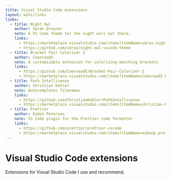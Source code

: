 ```yaml
---
title: Visual Studio Code extensions
layout: wiki/links
links:
  - title: Night Owl
    author: Sarah Drasner
    note: A VS Code theme for the night owls out there.
    links:
      - https://marketplace.visualstudio.com/items?itemName=sdras.night-owl
      - https://github.com/sdras/night-owl-vscode-theme
  - title: Bracket Pair Colorizer 2
    author: CoenraadS
    note: A customizable extension for colorizing matching brackets.
    links:
      - https://github.com/CoenraadS/Bracket-Pair-Colorizer-2
      - https://marketplace.visualstudio.com/items?itemName=CoenraadS.bracket-pair-colorizer-2
  - title: Path Intellisense
    author: Christian Kohler
    note: Autocompletes filenames
    links:
      - https://github.com/ChristianKohler/PathIntellisense
      - https://marketplace.visualstudio.com/items?itemName=christian-kohler.path-intellisense
  - title: Prettier
    author: Esben Petersen
    note: VS Code plugin for the Prettier code formatter
    links:
      - https://github.com/prettier/prettier-vscode
      - https://marketplace.visualstudio.com/items?itemName=esbenp.prettier-vscode
---
```


# Visual Studio Code extensions

Extensions for Visual Studio Code I use and recommend.
